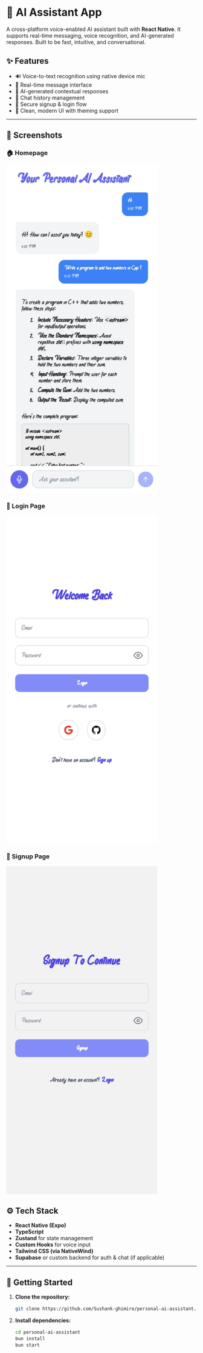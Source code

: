 # 🤖 AI Assistant App

A cross-platform voice-enabled AI assistant built with **React Native**. It supports real-time messaging, voice recognition, and AI-generated responses. Built to be fast, intuitive, and conversational.

## ✨ Features

- 🔊 Voice-to-text recognition using native device mic
- 💬 Real-time message interface
- 🤖 AI-generated contextual responses
- 🧠 Chat history management
- 👤 Secure signup & login flow
- 🎨 Clean, modern UI with theming support

---

## 📱 Screenshots

<h3>🏠 Homepage</h3>
<img src="./assets/screenshots/homepage.jpg" width="400"/>

<h3>🔐 Login Page</h3>
<img src="./assets/screenshots/loginpage.jpg" width="400"/>

<h3>📝 Signup Page</h3>
<img src="./assets/screenshots/signup.jpg" width="400"/>

## ⚙️ Tech Stack

- **React Native (Expo)**
- **TypeScript**
- **Zustand** for state management
- **Custom Hooks** for voice input
- **Tailwind CSS (via NativeWind)**
- **Supabase** or custom backend for auth & chat (if applicable)

---

## 🚀 Getting Started

1. **Clone the repository:**
   ```bash
   git clone https://github.com/Sushank-ghimire/personal-ai-assistant.git
   ```
2. **Install dependencies:**
   ```bash
   cd personal-ai-assistant
   bun install
   bun start
   ```

